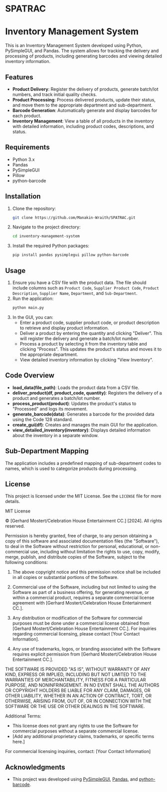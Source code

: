 # SPATRAC

# Inventory Management System

This is an Inventory Management System developed using Python, PySimpleGUI, and Pandas. The system allows for tracking the delivery and processing of products, including generating barcodes and viewing detailed inventory information.

## Features

- **Product Delivery**: Register the delivery of products, generate batch/lot numbers, and track initial quality checks.
- **Product Processing**: Process delivered products, update their status, and move them to the appropriate department and sub-department.
- **Barcode Generation**: Automatically generate and display barcodes for each product.
- **Inventory Management**: View a table of all products in the inventory with detailed information, including product codes, descriptions, and status.

## Requirements

- Python 3.x
- Pandas
- PySimpleGUI
- Pillow
- python-barcode

## Installation

1. Clone the repository:
    ```bash
    git clone https://github.com/Manakin-Wraith/SPATRAC.git
    ```
2. Navigate to the project directory:
    ```bash
    cd inventory-management-system
    ```
3. Install the required Python packages:
    ```bash
    pip install pandas pysimplegui pillow python-barcode
    ```

## Usage

1. Ensure you have a CSV file with the product data. The file should include columns such as `Product Code`, `Supplier Product Code`, `Product Description`, `Supplier Name`, `Department`, and `Sub-Department`.
2. Run the application:
    ```bash
    python main.py
    ```
3. In the GUI, you can:
    - Enter a product code, supplier product code, or product description to retrieve and display product information.
    - Deliver a product by entering the quantity and clicking "Deliver". This will register the delivery and generate a batch/lot number.
    - Process a product by selecting it from the inventory table and clicking "Process". This updates the product's status and moves it to the appropriate department.
    - View detailed inventory information by clicking "View Inventory".

## Code Overview

- **load_data(file_path)**: Loads the product data from a CSV file.
- **deliver_product(df, product_code, quantity)**: Registers the delivery of a product and generates a batch/lot number.
- **process_product(product)**: Updates the product's status to "Processed" and logs its movement.
- **generate_barcode(data)**: Generates a barcode for the provided data using the Code 128 standard.
- **create_gui(df)**: Creates and manages the main GUI for the application.
- **view_detailed_inventory(inventory)**: Displays detailed information about the inventory in a separate window.

## Sub-Department Mapping

The application includes a predefined mapping of sub-department codes to names, which is used to categorize products during processing.

## License

This project is licensed under the MIT License. See the `LICENSE` file for more details.

MIT License

© [Gerhard Mostert/Celebration House Entertainment CC.] [2024]. All rights reserved.

Permission is hereby granted, free of charge, to any person obtaining a copy of this software and associated documentation files (the "Software"), to deal in the Software without restriction for personal, educational, or non-commercial use, including without limitation the rights to use, copy, modify, merge, publish, and distribute copies of the Software, subject to the following conditions:

1. The above copyright notice and this permission notice shall be included in all copies or substantial portions of the Software.

2. Commercial use of the Software, including but not limited to using the Software as part of a business offering, for generating revenue, or within a commercial product, requires a separate commercial license agreement with [Gerhard Mostert/Celebration House Entertainment CC.].

3. Any distribution or modification of the Software for commercial purposes must be done under a commercial license obtained from [Gerhard Mostert/Celebration House Entertainment CC.]. For inquiries regarding commercial licensing, please contact [Your Contact Information].

4. Any use of trademarks, logos, or branding associated with the Software requires explicit permission from [Gerhard Mostert/Celebration House Entertainment CC.].

THE SOFTWARE IS PROVIDED "AS IS", WITHOUT WARRANTY OF ANY KIND, EXPRESS OR IMPLIED, INCLUDING BUT NOT LIMITED TO THE WARRANTIES OF MERCHANTABILITY, FITNESS FOR A PARTICULAR PURPOSE, AND NONINFRINGEMENT. IN NO EVENT SHALL THE AUTHORS OR COPYRIGHT HOLDERS BE LIABLE FOR ANY CLAIM, DAMAGES, OR OTHER LIABILITY, WHETHER IN AN ACTION OF CONTRACT, TORT, OR OTHERWISE, ARISING FROM, OUT OF, OR IN CONNECTION WITH THE SOFTWARE OR THE USE OR OTHER DEALINGS IN THE SOFTWARE.

Additional Terms:
- This license does not grant any rights to use the Software for commercial purposes without a separate commercial license.
- [Add any additional proprietary claims, trademarks, or specific terms here.]

For commercial licensing inquiries, contact: [Your Contact Information]


## Acknowledgments

- This project was developed using [PySimpleGUI](https://pysimplegui.readthedocs.io/), [Pandas](https://pandas.pydata.org/), and [python-barcode](https://github.com/WhyNotHugo/python-barcode).


